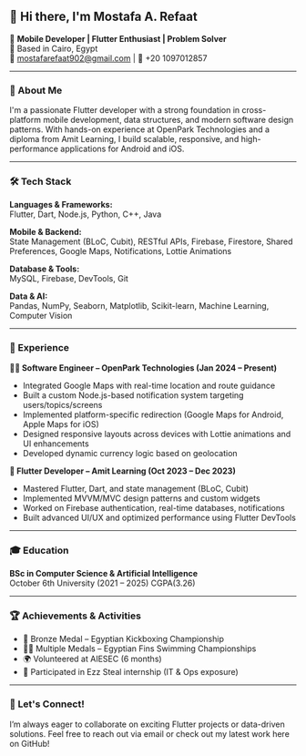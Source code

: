 ## 👋 Hi there, I'm Mostafa A. Refaat

🎯 **Mobile Developer | Flutter Enthusiast | Problem Solver**  
📍 Based in Cairo, Egypt  
📧 mostafarefaat902@gmail.com | 📱 +20 1097012857

---

### 🚀 About Me

I'm a passionate Flutter developer with a strong foundation in cross-platform mobile development, data structures, and modern software design patterns. With hands-on experience at OpenPark Technologies and a diploma from Amit Learning, I build scalable, responsive, and high-performance applications for Android and iOS.

---

### 🛠 Tech Stack

**Languages & Frameworks:**  
Flutter, Dart, Node.js, Python, C++, Java

**Mobile & Backend:**  
State Management (BLoC, Cubit), RESTful APIs, Firebase, Firestore, Shared Preferences, Google Maps, Notifications, Lottie Animations

**Database & Tools:**  
MySQL, Firebase, DevTools, Git

**Data & AI:**  
Pandas, NumPy, Seaborn, Matplotlib, Scikit-learn, Machine Learning, Computer Vision

---

### 💼 Experience

**👨‍💻 Software Engineer – OpenPark Technologies (Jan 2024 – Present)**  
- Integrated Google Maps with real-time location and route guidance  
- Built a custom Node.js-based notification system targeting users/topics/screens  
- Implemented platform-specific redirection (Google Maps for Android, Apple Maps for iOS)  
- Designed responsive layouts across devices with Lottie animations and UI enhancements  
- Developed dynamic currency logic based on geolocation  

**📱 Flutter Developer – Amit Learning (Oct 2023 – Dec 2023)**  
- Mastered Flutter, Dart, and state management (BLoC, Cubit)  
- Implemented MVVM/MVC design patterns and custom widgets  
- Worked on Firebase authentication, real-time databases, notifications  
- Built advanced UI/UX and optimized performance using Flutter DevTools  

---

### 🎓 Education

**BSc in Computer Science & Artificial Intelligence**  
October 6th University (2021 – 2025)
CGPA(3.26)

---

### 🏆 Achievements & Activities

- 🥉 Bronze Medal – Egyptian Kickboxing Championship  
- 🥈🥉 Multiple Medals – Egyptian Fins Swimming Championships  
- 🌍 Volunteered at AIESEC (6 months)  
- 🤝 Participated in Ezz Steal internship (IT & Ops exposure)

---

### 💬 Let's Connect!

I’m always eager to collaborate on exciting Flutter projects or data-driven solutions. Feel free to reach out via email or check out my latest work here on GitHub!

